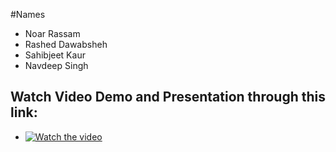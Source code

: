#Names 
* Noar Rassam
* Rashed Dawabsheh
* Sahibjeet Kaur
* Navdeep Singh

## Watch Video Demo and Presentation through this link:

* [![Watch the video](https://i.imgur.com/vKb2F1B.png)](https://www.youtube.com/watch?v=U_M25bCl1wQ) 